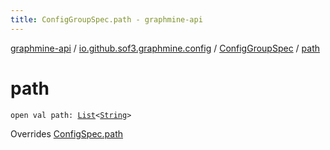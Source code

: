 ```yaml
---
title: ConfigGroupSpec.path - graphmine-api
---
```


[graphmine-api](../../index.html) / [io.github.sof3.graphmine.config](../index.html) / [ConfigGroupSpec](index.html) / [path](./path.html)

# path

`open val path: `[`List`](https://kotlinlang.org/api/latest/jvm/stdlib/kotlin.collections/-list/index.html)`<`[`String`](https://kotlinlang.org/api/latest/jvm/stdlib/kotlin/-string/index.html)`>`

Overrides [ConfigSpec.path](../-config-spec/path.html)

